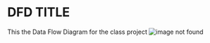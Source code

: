  # DFD TITLE
 This the Data Flow Diagram for the class project
![image not found](https://www.google.com/url?sa=i&rct=j&q=&esrc=s&source=images&cd=&ved=0ahUKEwjhhNmmrefOAhXB3SYKHY-VCswQjRwIBw&url=http%3A%2F%2Fdogs.lovetoknow.com%2Fwiki%2FHypoallergenic_Dog_Food&psig=AFQjCNFbVixNuBAYHHRsF6B9jJ__Kn_lUQ&ust=1472585143515357&cad=rjt "Bowl of Dogfood")

